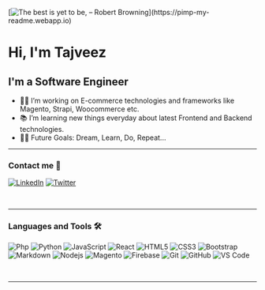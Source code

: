 [![The best is yet to be,  – Robert Browning](https://pimp-my-readme.webapp.io/pimp-my-readme/wavy-banner?subtitle=%20%E2%80%93%20Robert%20Browning&title=The%20best%20is%20yet%20to%20be.)](https://pimp-my-readme.webapp.io)

# Hi, I'm Tajveez

## I'm a Software Engineer

- 👨‍💻 I’m working on E-commerce technologies and frameworks like Magento, Strapi, Woocommerce etc.
- 📚 I’m learning new things everyday about latest Frontend and Backend technologies.
- 💪🏼 Future Goals: Dream, Learn, Do, Repeat...


---

### Contact me 📝
[![LinkedIn](https://pimp-my-readme.webapp.io/pimp-my-readme/social-media?social=LinkedIn)](https://www.linkedin.com/in/tajveez/)
[![Twitter](https://pimp-my-readme.webapp.io/pimp-my-readme/social-media?social=Twitter)](https://twitter.com/tajveezrehman)

<br />

---

### Languages and Tools 🛠 

![Php](https://img.shields.io/badge/-Php-564977?style=flat-square&logo=php&logoColor=ffffff)
![Python](http://img.shields.io/badge/-Python-3776AB?style=flat-square&logo=python&logoColor=ffffff)
![JavaScript](https://img.shields.io/badge/-JavaScript-%23F7DF1C?style=flat-square&logo=javascript&logoColor=000000&labelColor=%23F7DF1C&color=%23FFCE5A)
![React](https://img.shields.io/badge/-React-61DAFB?style=flat-square&logo=react&logoColor=ffffff)
![HTML5](https://img.shields.io/badge/-HTML5-%23E44D27?style=flat-square&logo=html5&logoColor=ffffff)
![CSS3](https://img.shields.io/badge/-CSS3-%231572B6?style=flat-square&logo=css3)
![Bootstrap](https://img.shields.io/badge/-Bootstrap-563D7C?style=flat-square&logo=Bootstrap)
![Markdown](https://img.shields.io/badge/-Markdown-000000?style=flat-square&logo=markdown)
![Nodejs](https://img.shields.io/badge/-Nodejs-339933?style=flat-square&logo=Node.js&logoColor=ffffff)
![Magento](https://img.shields.io/badge/-Magento-fb7a0d?style=flat-square&logo=Magento&logoColor=ffffff)
![Firebase](https://img.shields.io/badge/-Firebase-FFCA28?style=flat-square&logo=firebase&logoColor=ffffff)
![Git](https://img.shields.io/badge/-Git-%23F05032?style=flat-square&logo=git&logoColor=%23ffffff)
![GitHub](https://img.shields.io/badge/-GitHub-181717?style=flat-square&logo=github)
![VS Code](http://img.shields.io/badge/-VS%20Code-007ACC?style=flat-square&logo=visual-studio-code&logoColor=ffffff)

<br/>

---

<!-- [![Visitor Counter for tajveez](https://pimp-my-readme.webapp.io/pimp-my-readme/visitor-counter?page=tajveez)](https://pimp-my-readme.webapp.io) -->
